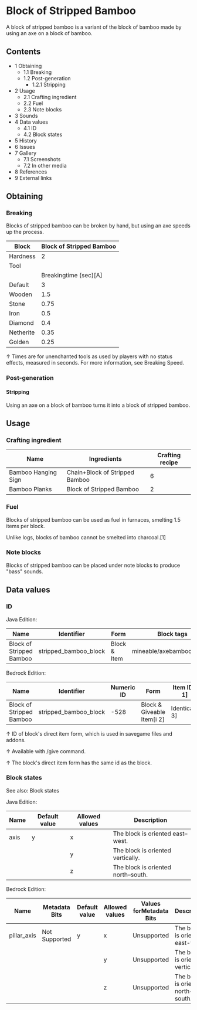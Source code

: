 # Block of Stripped Bamboo
A block of stripped bamboo is a variant of the block of bamboo made by using an axe on a block of bamboo.

## Contents
- 1 Obtaining
	- 1.1 Breaking
	- 1.2 Post-generation
		- 1.2.1 Stripping
- 2 Usage
	- 2.1 Crafting ingredient
	- 2.2 Fuel
	- 2.3 Note blocks
- 3 Sounds
- 4 Data values
	- 4.1 ID
	- 4.2 Block states
- 5 History
- 6 Issues
- 7 Gallery
	- 7.1 Screenshots
	- 7.2 In other media
- 8 References
- 9 External links

## Obtaining
### Breaking
Blocks of stripped bamboo can be broken by hand, but using an axe speeds up the process.

| Block     | Block of Stripped Bamboo |
|-----------|--------------------------|
| Hardness  | 2                        |
| Tool      |                          |
|           | Breakingtime (sec)[A]    |
| Default   | 3                        |
| Wooden    | 1.5                      |
| Stone     | 0.75                     |
| Iron      | 0.5                      |
| Diamond   | 0.4                      |
| Netherite | 0.35                     |
| Golden    | 0.25                     |


↑ Times are for unenchanted tools as used by players with no status effects, measured in seconds. For more information, see Breaking Speed.


### Post-generation
#### Stripping
Using an axe on a block of bamboo turns it into a block of stripped bamboo.

## Usage
### Crafting ingredient
| Name                | Ingredients                    | Crafting recipe |
|---------------------|--------------------------------|-----------------|
| Bamboo Hanging Sign | Chain+Block of Stripped Bamboo | 6               |
| Bamboo Planks       | Block of Stripped Bamboo       | 2               |

### Fuel
Blocks of stripped bamboo can be used as fuel in furnaces, smelting 1.5 items per block.

Unlike logs, blocks of bamboo cannot be smelted into charcoal.[1]

### Note blocks
Blocks of stripped bamboo can be placed under note blocks to produce "bass" sounds.

## Data values
### ID
Java Edition:

| Name                     | Identifier            | Form         | Block tags                | Item tags     | Translation key                       |
|--------------------------|-----------------------|--------------|---------------------------|---------------|---------------------------------------|
| Block of Stripped Bamboo | stripped_bamboo_block | Block & Item | mineable/axebamboo_blocks | bamboo_blocks | block.minecraft.stripped_bamboo_block |

Bedrock Edition:

| Name                     | Identifier            | Numeric ID | Form                       | Item ID[i 1]   | Translation key                 |
|--------------------------|-----------------------|------------|----------------------------|----------------|---------------------------------|
| Block of Stripped Bamboo | stripped_bamboo_block | -528       | Block & Giveable Item[i 2] | Identical[i 3] | tile.stripped_bamboo_block.name |


↑ ID of block's direct item form, which is used in savegame files and addons.

↑ Available with /give command.

↑ The block's direct item form has the same id as the block.


### Block states
See also: Block states

Java Edition:

| Name | Default value | Allowed values | Description                        |
|------|---------------|----------------|------------------------------------|
| axis | y             | x              | The block is oriented east–west.   |
|      |               | y              | The block is oriented vertically.  |
|      |               | z              | The block is oriented north–south. |

Bedrock Edition:

| Name        | Metadata Bits | Default value | Allowed values | Values forMetadata Bits | Description                        |
|-------------|---------------|---------------|----------------|-------------------------|------------------------------------|
| pillar_axis | Not Supported | y             | x              | Unsupported             | The block is oriented east-west.   |
|             |               |               | y              | Unsupported             | The block is oriented vertically.  |
|             |               |               | z              | Unsupported             | The block is oriented north-south. |




